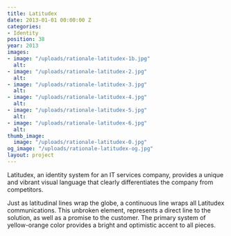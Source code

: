 ```yaml
---
title: Latitudex
date: 2013-01-01 00:00:00 Z
categories:
- Identity
position: 38
year: 2013
images:
- image: "/uploads/rationale-latitudex-1b.jpg"
  alt: 
- image: "/uploads/rationale-latitudex-2.jpg"
  alt: 
- image: "/uploads/rationale-latitudex-3.jpg"
  alt: 
- image: "/uploads/rationale-latitudex-4.jpg"
  alt: 
- image: "/uploads/rationale-latitudex-5.jpg"
  alt: 
- image: "/uploads/rationale-latitudex-6.jpg"
  alt: 
thumb_image:
  image: "/uploads/rationale-latitudex-0.jpg"
og_image: "/uploads/rationale-latitudex-og.jpg"
layout: project
---
```


Latitudex, an identity system for an IT services company, provides a unique and vibrant visual language that clearly differentiates the company from competitors.


Just as latitudinal lines wrap the globe, a continuous line wraps all Latitudex communications. This unbroken element, represents a direct line to the solution, as well as a promise to the customer. The primary system of yellow-orange color provides a bright and optimistic accent to all pieces.
